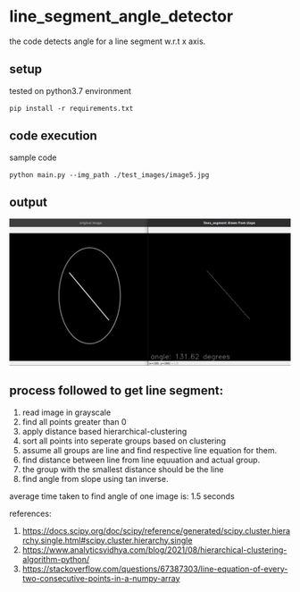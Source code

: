 # line_segment_angle_detector
the code detects angle for a line segment w.r.t x axis.

## setup
tested on python3.7 environment

```
pip install -r requirements.txt
```
## code execution
sample code 
```
python main.py --img_path ./test_images/image5.jpg
```
## output
![sample_img](https://github.com/humandotlearning/line_segment_angle_detector/blob/main/imgs/sample_output.png)


## process followed to get line segment:
1. read image in grayscale
2. find all points greater than 0
3. apply distance based hierarchical-clustering
4. sort all points into seperate groups based on clustering
5. assume all groups are line and find respective line equation for them.
6. find distance between line from line equuation and actual group.
7. the group with the smallest distance should be the line
8. find angle from slope using tan inverse.

average time taken to find angle of one image is: 1.5 seconds

references:
1. https://docs.scipy.org/doc/scipy/reference/generated/scipy.cluster.hierarchy.single.html#scipy.cluster.hierarchy.single
2. https://www.analyticsvidhya.com/blog/2021/08/hierarchical-clustering-algorithm-python/ 
3. https://stackoverflow.com/questions/67387303/line-equation-of-every-two-consecutive-points-in-a-numpy-array

